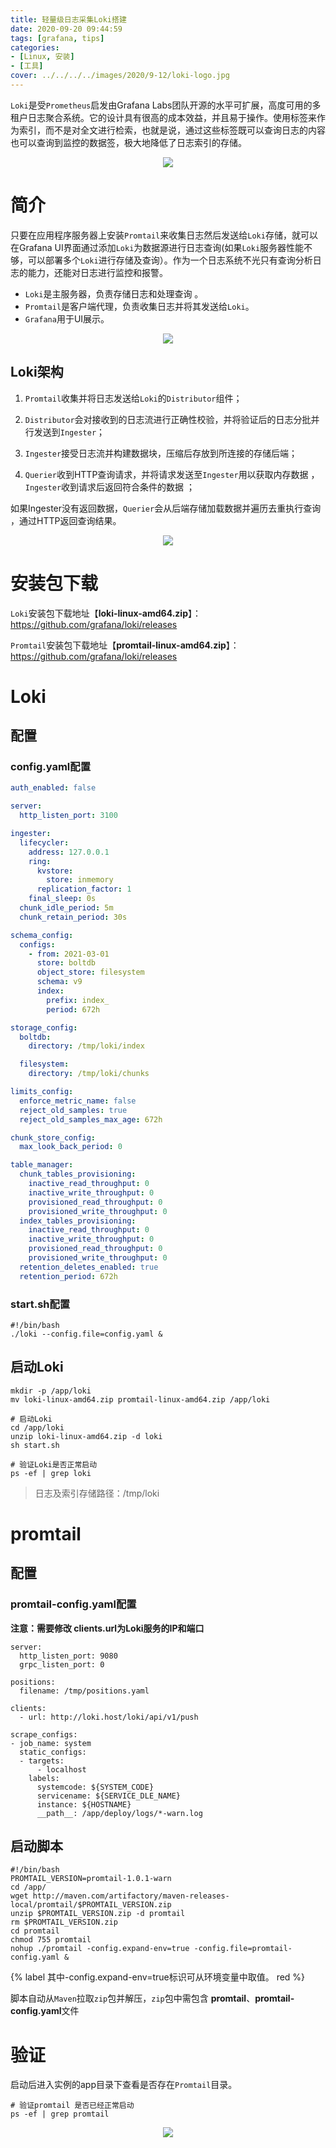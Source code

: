 ```yaml
---
title: 轻量级日志采集Loki搭建
date: 2020-09-20 09:44:59
tags: [grafana, tips]
categories: 
- [Linux, 安装]
- [工具]
cover: ../../../../images/2020/9-12/loki-logo.jpg
---
```


`Loki`是受`Prometheus`启发由Grafana Labs团队开源的水平可扩展，高度可用的多租户日志聚合系统。它的设计具有很高的成本效益，并且易于操作。使用标签来作为索引，而不是对全文进行检索，也就是说，通过这些标签既可以查询日志的内容也可以查询到监控的数据签，极大地降低了日志索引的存储。<div align=center><img src="../../../../images/2020/9-12/loki.png" algin="center"/></div>

# 简介

只要在应用程序服务器上安装`Promtail`来收集日志然后发送给`Loki`存储，就可以在Grafana UI界面通过添加`Loki`为数据源进行日志查询(如果`Loki`服务器性能不够，可以部署多个`Loki`进行存储及查询）。作为一个日志系统不光只有查询分析日志的能力，还能对日志进行监控和报警。

- `Loki`是主服务器，负责存储日志和处理查询 。
- `Promtail`是客户端代理，负责收集日志并将其发送给`Loki`。
- `Grafana`用于UI展示。

<div align=center><img src="../../../../images/2020/9-12/grafana-loki.png" algin="center"/></div>

## Loki架构

1. `Promtail`收集并将日志发送给`Loki`的`Distributor`组件；

2. `Distributor`会对接收到的日志流进行正确性校验，并将验证后的日志分批并行发送到`Ingester`；

3. `Ingester`接受日志流并构建数据块，压缩后存放到所连接的存储后端；

4. `Querier`收到HTTP查询请求，并将请求发送至`Ingester`用以获取内存数据 ，`Ingester`收到请求后返回符合条件的数据 ；

如果Ingester没有返回数据，`Querier`会从后端存储加载数据并遍历去重执行查询 ，通过HTTP返回查询结果。

<div align=center><img src="../../../../images/2020/9-12/loki-architecture.jpg" algin="center"/></div>



# 安装包下载

`Loki`安装包下载地址【**loki-linux-amd64.zip**】：https://github.com/grafana/loki/releases

`Promtail`安装包下载地址【**promtail-linux-amd64.zip**】：https://github.com/grafana/loki/releases

# Loki

## 配置

### config.yaml配置

```yaml
auth_enabled: false

server:
  http_listen_port: 3100

ingester:
  lifecycler:
    address: 127.0.0.1
    ring:
      kvstore:
        store: inmemory
      replication_factor: 1
    final_sleep: 0s
  chunk_idle_period: 5m
  chunk_retain_period: 30s

schema_config:
  configs:
    - from: 2021-03-01
      store: boltdb
      object_store: filesystem
      schema: v9
      index:
        prefix: index_
        period: 672h

storage_config:
  boltdb:
    directory: /tmp/loki/index

  filesystem:
    directory: /tmp/loki/chunks

limits_config:
  enforce_metric_name: false
  reject_old_samples: true
  reject_old_samples_max_age: 672h

chunk_store_config:
  max_look_back_period: 0

table_manager:
  chunk_tables_provisioning:
    inactive_read_throughput: 0
    inactive_write_throughput: 0
    provisioned_read_throughput: 0
    provisioned_write_throughput: 0
  index_tables_provisioning:
    inactive_read_throughput: 0
    inactive_write_throughput: 0
    provisioned_read_throughput: 0
    provisioned_write_throughput: 0
  retention_deletes_enabled: true
  retention_period: 672h
```

### start.sh配置

```shell
#!/bin/bash
./loki --config.file=config.yaml &
```

## 启动Loki

```shell
mkdir -p /app/loki
mv loki-linux-amd64.zip promtail-linux-amd64.zip /app/loki

# 启动Loki
cd /app/loki
unzip loki-linux-amd64.zip -d loki
sh start.sh

# 验证Loki是否正常启动
ps -ef | grep loki
```

> 日志及索引存储路径：/tmp/loki

# promtail

## 配置

### promtail-config.yaml配置

**注意：需要修改 clients.url为Loki服务的IP和端口**

```shell
server:
  http_listen_port: 9080
  grpc_listen_port: 0

positions:
  filename: /tmp/positions.yaml

clients:
  - url: http://loki.host/loki/api/v1/push

scrape_configs:
- job_name: system
  static_configs:
  - targets:
      - localhost
    labels:
      systemcode: ${SYSTEM_CODE}
      servicename: ${SERVICE_DLE_NAME}
      instance: ${HOSTNAME}
      __path__: /app/deploy/logs/*-warn.log
```

## 启动脚本

```shell
#!/bin/bash
PROMTAIL_VERSION=promtail-1.0.1-warn
cd /app/
wget http://maven.com/artifactory/maven-releases-local/promtail/$PROMTAIL_VERSION.zip
unzip $PROMTAIL_VERSION.zip -d promtail
rm $PROMTAIL_VERSION.zip
cd promtail
chmod 755 promtail
nohup ./promtail -config.expand-env=true -config.file=promtail-config.yaml &
```

{% label 其中-config.expand-env=true标识可从环境变量中取值。 red %}

脚本自动从`Maven`拉取`zip`包并解压，`zip`包中需包含 **promtail**、**promtail-config.yaml**文件

# 验证

启动后进入实例的app目录下查看是否存在`Promtail`目录。

```shell
# 验证promtail 是否已经正常启动
ps -ef | grep promtail
```

<div align=center><img src="../../../../images/2020/9-12/loki_result.jpg" algin="center"/></div>